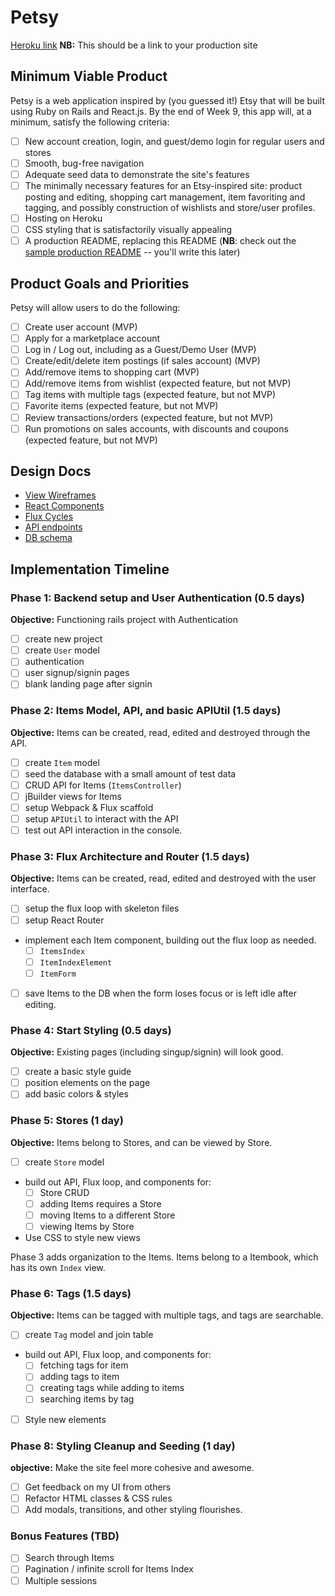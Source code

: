 # Petsy

[Heroku link][heroku] **NB:** This should be a link to your production site

[heroku]: https://petsyapp.herokuapp.com/

## Minimum Viable Product

Petsy is a web application inspired by (you guessed it!) Etsy that will be built using Ruby on Rails and React.js.  By the end of Week 9, this app will, at a minimum, satisfy the following criteria:

- [ ] New account creation, login, and guest/demo login for regular users and stores
- [ ] Smooth, bug-free navigation
- [ ] Adequate seed data to demonstrate the site's features
- [ ] The minimally necessary features for an Etsy-inspired site: product posting and editing, shopping cart management, item favoriting and tagging, and possibly construction of wishlists and store/user profiles.
- [ ] Hosting on Heroku
- [ ] CSS styling that is satisfactorily visually appealing
- [ ] A production README, replacing this README (**NB**: check out the [sample production README](https://github.com/appacademy/sample-project-proposal/blob/master/docs/production_readme.md) -- you'll write this later)

## Product Goals and Priorities

Petsy will allow users to do the following:

<!-- This is a Markdown checklist. Use it to keep track of your
progress. Put an x between the brackets for a checkmark: [x] -->

- [ ] Create user account (MVP)
- [ ] Apply for a marketplace account
- [ ] Log in / Log out, including as a Guest/Demo User (MVP)
- [ ] Create/edit/delete item postings (if sales account) (MVP)
- [ ] Add/remove items to shopping cart (MVP)
- [ ] Add/remove items from wishlist (expected feature, but not MVP)
- [ ] Tag items with multiple tags (expected feature, but not MVP)
- [ ] Favorite items (expected feature, but not MVP)
- [ ] Review transactions/orders (expected feature, but not MVP)
- [ ] Run promotions on sales accounts, with discounts and coupons (expected feature, but not MVP)

## Design Docs
* [View Wireframes][views]
* [React Components][components]
* [Flux Cycles][flux-cycles]
* [API endpoints][api-endpoints]
* [DB schema][schema]

[views]: ./docs/views.md
[components]: ./docs/components.md
[flux-cycles]: ./docs/flux-cycles.md
[api-endpoints]: ./docs/api-endpoints.md
[schema]: ./docs/schema.md

## Implementation Timeline

### Phase 1: Backend setup and User Authentication (0.5 days)

**Objective:** Functioning rails project with Authentication

- [ ] create new project
- [ ] create `User` model
- [ ] authentication
- [ ] user signup/signin pages
- [ ] blank landing page after signin

### Phase 2: Items Model, API, and basic APIUtil (1.5 days)

**Objective:** Items can be created, read, edited and destroyed through
the API.

- [ ] create `Item` model
- [ ] seed the database with a small amount of test data
- [ ] CRUD API for Items (`ItemsController`)
- [ ] jBuilder views for Items
- [ ] setup Webpack & Flux scaffold
- [ ] setup `APIUtil` to interact with the API
- [ ] test out API interaction in the console.

### Phase 3: Flux Architecture and Router (1.5 days)

**Objective:** Items can be created, read, edited and destroyed with the
user interface.

- [ ] setup the flux loop with skeleton files
- [ ] setup React Router
- implement each Item component, building out the flux loop as needed.
  - [ ] `ItemsIndex`
  - [ ] `ItemIndexElement`
  - [ ] `ItemForm`
- [ ] save Items to the DB when the form loses focus or is left idle
  after editing.

### Phase 4: Start Styling (0.5 days)

**Objective:** Existing pages (including singup/signin) will look good.

- [ ] create a basic style guide
- [ ] position elements on the page
- [ ] add basic colors & styles

### Phase 5: Stores (1 day)

**Objective:** Items belong to Stores, and can be viewed by Store.

- [ ] create `Store` model
- build out API, Flux loop, and components for:
  - [ ] Store CRUD
  - [ ] adding Items requires a Store
  - [ ] moving Items to a different Store
  - [ ] viewing Items by Store
- Use CSS to style new views

Phase 3 adds organization to the Items. Items belong to a Itembook,
which has its own `Index` view.

### Phase 6: Tags (1.5 days)

**Objective:** Items can be tagged with multiple tags, and tags are searchable.

- [ ] create `Tag` model and join table
- build out API, Flux loop, and components for:
  - [ ] fetching tags for item
  - [ ] adding tags to item
  - [ ] creating tags while adding to items
  - [ ] searching items by tag
- [ ] Style new elements

### Phase 8: Styling Cleanup and Seeding (1 day)

**objective:** Make the site feel more cohesive and awesome.

- [ ] Get feedback on my UI from others
- [ ] Refactor HTML classes & CSS rules
- [ ] Add modals, transitions, and other styling flourishes.

### Bonus Features (TBD)
- [ ] Search through Items
- [ ] Pagination / infinite scroll for Items Index
- [ ] Multiple sessions

[phase-one]: ./docs/phases/phase1.md
[phase-two]: ./docs/phases/phase2.md
[phase-three]: ./docs/phases/phase3.md
[phase-four]: ./docs/phases/phase4.md
[phase-five]: ./docs/phases/phase5.md
